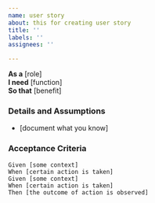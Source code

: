 ```yaml
---
name: user story
about: this for creating user story
title: ''
labels: ''
assignees: ''

---
```


**As a** [role]  
**I need** [function]  
**So that** [benefit]  
   
### Details and Assumptions
* [document what you know]
   
### Acceptance Criteria  
   
```gherkin
Given [some context]
When [certain action is taken]
Given [some context]
When [certain action is taken]
Then [the outcome of action is observed]
 ```
